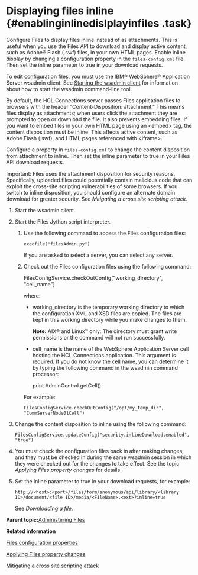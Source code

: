 # Displaying files inline {#enablinginlinedislplayinfiles .task}

Configure Files to display files inline instead of as attachments. This is useful when you use the Files API to download and display active content, such as Adobe® Flash \(.swf\) files, in your own HTML pages. Enable inline display by changing a configuration property in the `files-config.xml` file. Then set the inline parameter to true in your download requests.

To edit configuration files, you must use the IBM® WebSphere® Application Server wsadmin client. See [Starting the wsadmin client](t_admin_wsadmin_starting.md) for information about how to start the wsadmin command-line tool.

By default, the HCL Connections server passes Files application files to browsers with the header "Content-Disposition: attachment." This means files display as attachments; when users click the attachment they are prompted to open or download the file. It also prevents embedding files. If you want to embed files in your own HTML page using an <embed\> tag, the content disposition must be inline. This affects active content, such as Adobe Flash \(.swf\), and HTML pages referenced with <iframe\>.

Configure a property in `files-config.xml` to change the content disposition from attachment to inline. Then set the inline parameter to true in your Files API download requests.

Important: Files uses the attachment disposition for security reasons. Specifically, uploaded files could potentially contain malicious code that can exploit the cross-site scripting vulnerabilities of some browsers. If you switch to inline disposition, you should configure an alternate domain download for greater security. See *Mitigating a cross site scripting attack*.

1.  Start the wsadmin client.

2.  Start the Files Jython script interpreter.

    1.  Use the following command to access the Files configuration files:

        ```
        execfile("filesAdmin.py")
        ```

        If you are asked to select a server, you can select any server.

    2.  Check out the Files configuration files using the following command:

        FilesConfigService.checkOutConfig\("working\_directory", "cell\_name"\)

        where:

        -   working\_directory is the temporary working directory to which the configuration XML and XSD files are copied. The files are kept in this working directory while you make changes to them.

            **Note:** AIX® and Linux™ only: The directory must grant write permissions or the command will not run successfully.

        -   cell\_name is the name of the WebSphere Application Server cell hosting the HCL Connections application. This argument is required. If you do not know the cell name, you can determine it by typing the following command in the wsadmin command processor:

            print AdminControl.getCell\(\)

        For example:

        ```
        FilesConfigService.checkOutConfig("/opt/my_temp_dir", "CommServerNode01Cell")
        ```

3.  Change the content disposition to inline using the following command:

    ```
    FilesConfigService.updateConfig("security.inlineDownload.enabled", "true")
    ```

4.  You must check the configuration files back in after making changes, and they must be checked in during the same wsadmin session in which they were checked out for the changes to take effect. See the topic *Applying Files property changes* for details.

5.  Set the inline parameter to true in your download requests, for example:

    ```
    http://<host>:<port>/files/form/anonymous/api/library/<library ID>/document/<file ID>/media/<FileName>.<ext>?inline=true
    ```

    See *Downloading a file*.


**Parent topic:**[Administering Files](../admin/c_admin_files_overview.md)

**Related information**  


[Files configuration properties](../admin/r_admin_files_config_properties2.md)

[Applying Files property changes](../admin/t_admin_files_config_apply.md)

[Mitigating a cross site scripting attack](../secure/t_admin_common_secure_xss.md)

